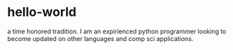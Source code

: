 # hello-world
a time honored tradition.
I am an expirienced python programmer looking to become updated on other languages and comp sci applications.
